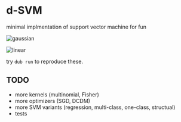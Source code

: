 # d-SVM

minimal implmentation of support vector machine for fun

![gaussian]("./resource/GaussianKernel.png")

![linear]("./resource/LinearKernel.png")

try `dub run` to reproduce these.


## TODO

+ more kernels (multinomial, Fisher)
+ more optimizers (SGD, DCDM)
+ more SVM variants (regression, multi-class, one-class, structual)
+ tests
